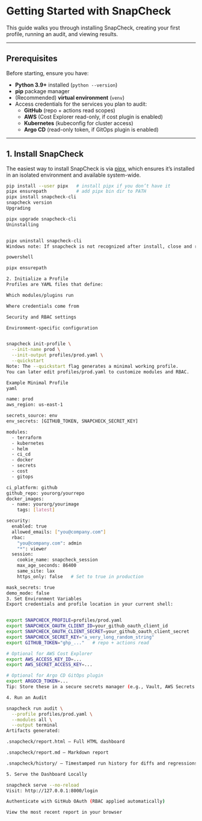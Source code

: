 # Getting Started with SnapCheck

This guide walks you through installing SnapCheck, creating your first profile, running an audit, and viewing results.

---

## Prerequisites

Before starting, ensure you have:

- **Python 3.9+** installed (`python --version`)
- **pip** package manager
- (Recommended) **virtual environment** (`venv`)
- Access credentials for the services you plan to audit:
  - **GitHub** (repo + actions read scopes)
  - **AWS** (Cost Explorer read-only, if cost plugin is enabled)
  - **Kubernetes** (kubeconfig for cluster access)
  - **Argo CD** (read-only token, if GitOps plugin is enabled)

---

## 1. Install SnapCheck

The easiest way to install SnapCheck is via [pipx](https://pipx.pypa.io/), which ensures it’s installed in an isolated environment and available system-wide.

```bash
pip install --user pipx   # install pipx if you don’t have it
pipx ensurepath           # add pipx bin dir to PATH
pipx install snapcheck-cli
snapcheck version
Upgrading

pipx upgrade snapcheck-cli
Uninstalling


pipx uninstall snapcheck-cli
Windows note: If snapcheck is not recognized after install, close and reopen your terminal or run:

powershell

pipx ensurepath

2. Initialize a Profile
Profiles are YAML files that define:

Which modules/plugins run

Where credentials come from

Security and RBAC settings

Environment-specific configuration


snapcheck init-profile \
  --init-name prod \
  --init-output profiles/prod.yaml \
  --quickstart
Note: The --quickstart flag generates a minimal working profile.
You can later edit profiles/prod.yaml to customize modules and RBAC.

Example Minimal Profile
yaml

name: prod
aws_region: us-east-1

secrets_source: env
env_secrets: [GITHUB_TOKEN, SNAPCHECK_SECRET_KEY]

modules:
  - terraform
  - kubernetes
  - helm
  - ci_cd
  - docker
  - secrets
  - cost
  - gitops

ci_platform: github
github_repo: yourorg/yourrepo
docker_images:
  - name: yourorg/yourimage
    tags: [latest]

security:
  enabled: true
  allowed_emails: ["you@company.com"]
  rbac:
    "you@company.com": admin
    "*": viewer
  session:
    cookie_name: snapcheck_session
    max_age_seconds: 86400
    same_site: lax
    https_only: false   # Set to true in production

mask_secrets: true
demo_mode: false
3. Set Environment Variables
Export credentials and profile location in your current shell:


export SNAPCHECK_PROFILE=profiles/prod.yaml
export SNAPCHECK_OAUTH_CLIENT_ID=your_github_oauth_client_id
export SNAPCHECK_OAUTH_CLIENT_SECRET=your_github_oauth_client_secret
export SNAPCHECK_SECRET_KEY="a_very_long_random_string"
export GITHUB_TOKEN="ghp_..."   # repo + actions read

# Optional for AWS Cost Explorer
export AWS_ACCESS_KEY_ID=...
export AWS_SECRET_ACCESS_KEY=...

# Optional for Argo CD GitOps plugin
export ARGOCD_TOKEN=...
Tip: Store these in a secure secrets manager (e.g., Vault, AWS Secrets Manager) and load them into your shell before running SnapCheck.

4. Run an Audit

snapcheck run audit \
  --profile profiles/prod.yaml \
  --modules all \
  --output terminal
Artifacts generated:

.snapcheck/report.html — Full HTML dashboard

.snapcheck/report.md — Markdown report

.snapcheck/history/ — Timestamped run history for diffs and regressions

5. Serve the Dashboard Locally

snapcheck serve --no-reload
Visit: http://127.0.0.1:8000/login

Authenticate with GitHub OAuth (RBAC applied automatically)

View the most recent report in your browser

